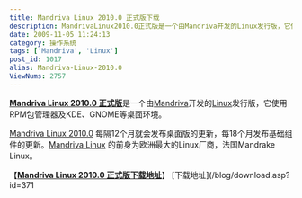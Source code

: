 ```yaml
---
title: Mandriva Linux 2010.0 正式版下载
description: MandrivaLinux2010.0正式版是一个由Mandriva开发的Linux发行版，它使用RPM包管理器及KDE、GNOME等桌面环境。MandrivaLinux2010.0每隔12个月就会发布桌面版的更新，每18个月发布基础组件的更新。MandrivaLinux的前身为欧洲最大的Linux厂商，法国MandrakeLinux。
date: 2009-11-05 11:24:13
category: 操作系统
tags: ['Mandriva', 'Linux']
post_id: 1017
alias: Mandriva-Linux-2010.0
ViewNums: 2757
---
```


[**Mandriva Linux 2010.0 正式版**](/blog/mandriva-linux-20100)是一个由[Mandriva](/tags/Mandriva)开发的[Linux](/tags/Linux)发行版，它使用RPM包管理器及KDE、GNOME等桌面环境。

[Mandriva Linux 2010.0](/blog/mandriva-linux-20100) 每隔12个月就会发布桌面版的更新，每18个月发布基础组件的更新。[Mandriva Linux](/blog/mandriva-linux-20100) 的前身为欧洲最大的Linux厂商，法国Mandrake Linux。

【[**Mandriva Linux 2010.0 正式版下载地址**](/blog/mandriva-linux-20100)】
[下载地址](/blog/download.asp?id=371

